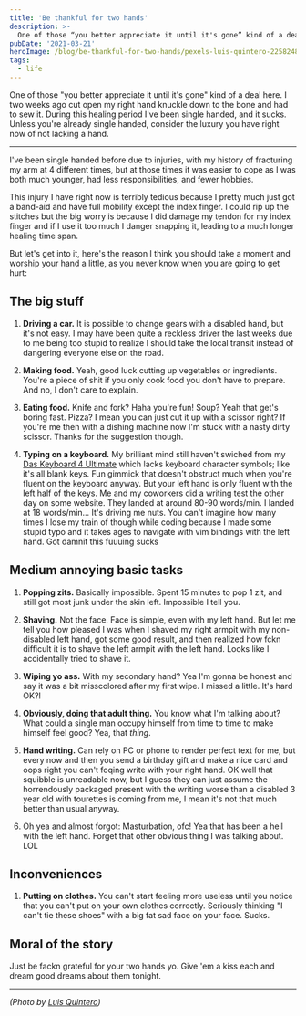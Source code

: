 ```yaml
---
title: 'Be thankful for two hands'
description: >-
  One of those “you better appreciate it until it's gone” kind of a deal here. I two weeks ago cut open my right hand knuckle down to the bone and had to sew it. During this healing period I've been single handed, and it sucks. Unless you're already single handed, consider the luxury you have right now of not lacking a hand.
pubDate: '2021-03-21'
heroImage: /blog/be-thankful-for-two-hands/pexels-luis-quintero-2258248.jpg
tags:
  - life
---
```



One of those "you better appreciate it until it's gone" kind of a deal here. I two weeks ago cut open my right hand knuckle down to the bone and had to sew it. During this healing period I've been single handed, and it sucks. Unless you're already single handed, consider the luxury you have right now of not lacking a hand.<!--more-->

---

I've been single handed before due to injuries, with my history of fracturing my arm at 4 different times, but at those times it was easier to cope as I was both much younger, had less responsibilities, and fewer hobbies.

This injury I have right now is terribly tedious because I pretty much just got a band-aid and have full mobility except the index finger. I could rip up the stitches but the big worry is because I did damage my tendon for my index finger and if I use it too much I danger snapping it, leading to a much longer healing time span.

But let's get into it, here's the reason I think you should take a moment and worship your hand a little, as you never know when you are going to get hurt:

## The big stuff

1. **Driving a car.** It is possible to change gears with a disabled hand, but it's not easy. I may have been quite a reckless driver the last weeks due to me being too stupid to realize I should take the local transit instead of dangering everyone else on the road.

2. **Making food.** Yeah, good luck cutting up vegetables or ingredients. You're a piece of shit if you only cook food you don't have to prepare. And no, I don't care to explain.

3. **Eating food.** Knife and fork? Haha you're fun! Soup? Yeah that get's boring fast. Pizza? I mean you can just cut it up with a scissor right? If you're me then with a dishing machine now I'm stuck with a nasty dirty scissor. Thanks for the suggestion though.

4. **Typing on a keyboard.** My brilliant mind still haven't swiched from my [Das Keyboard 4 Ultimate](https://www.daskeyboard.com/daskeyboard-4-ultimate/) which lacks keyboard character symbols; like it's all blank keys. Fun gimmick that doesn't obstruct much when you're fluent on the keyboard anyway. But your left hand is only fluent with the left half of the keys. Me and my coworkers did a writing test the other day on some website. They landed at around 80-90 words/min. I landed at 18 words/min... It's driving me nuts. You can't imagine how many times I lose my train of though while coding because I made some stupid typo and it takes ages to navigate with vim bindings with the left hand. Got damnit this fuuuing sucks

## Medium annoying basic tasks

1. **Popping zits.** Basically impossible. Spent 15 minutes to pop 1 zit, and still got most junk under the skin left. Impossible I tell you.

2. **Shaving.** Not the face. Face is simple, even with my left hand. But let me tell you how pleased I was when I shaved my right armpit with my non-disabled left hand, got some good result, and then realized how fckn difficult it is to shave the left armpit with the left hand. Looks like I accidentally tried to shave it.

3. **Wiping yo ass.** With my secondary hand? Yea I'm gonna be honest and say it was a bit misscolored after my first wipe. I missed a little. It's hard OK?!

4. **Obviously, doing that adult thing.** You know what I'm talking about? What could a single man occupy himself from time to time to make himself feel good? Yea, that *thing*.

5. **Hand writing.** Can rely on PC or phone to render perfect text for me, but every now and then you send a birthday gift and make a nice card and oops right you can't foqing write with your right hand. OK well that squibble is unreadable now, but I guess they can just assume the horrendously packaged present with the writing worse than a disabled 3 year old with tourettes is coming from me, I mean it's not that much better than usual anyway.

6. Oh yea and almost forgot: Masturbation, ofc! Yea that has been a hell with the left hand. Forget that other obvious thing I was talking about. LOL

## Inconveniences

1. **Putting on clothes.** You can't start feeling more useless until you notice that you can't put on your own clothes correctly. Seriously thinking "I can't tie these shoes" with a big fat sad face on your face. Sucks.

## Moral of the story

Just be fackn grateful for your two hands yo. Give 'em a kiss each and dream good dreams about them tonight.

---

*(Photo by [Luis Quintero](https://www.pexels.com/photo/photo-of-person-s-open-hands-2258248/))*

